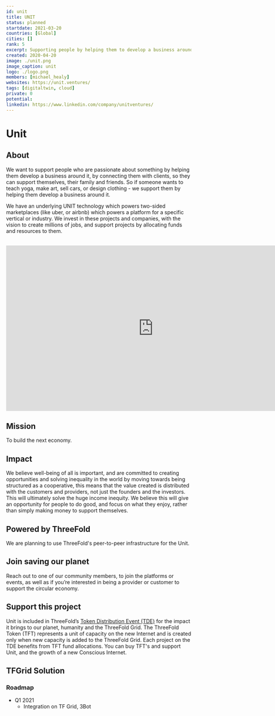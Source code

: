 ```yaml
---
id: unit
title: UNIT
status: planned
startdate: 2021-03-20
countries: [Global]
cities: []
rank: 5
excerpt: Supporting people by helping them to develop a business around their passion.
created: 2020-04-20
image: ./unit.png
image_caption: unit
logo: ./logo.png
members: [michael_healy]
websites: https://unit.ventures/
tags: [digitaltwin, cloud]
private: 0
potential:
linkedin: https://www.linkedin.com/company/unitventures/
---
```



# Unit

## About

We want to support people who are passionate about something by helping them develop a business around it, by connecting them with clients, so they can support themselves, their family and friends.  So if someone wants to teach yoga, make art, sell cars, or design clothing - we support them by helping them develop a business around it. 

We have an underlying UNIT technology which powers two-sided marketplaces (like uber, or airbnb) which powers a platform for a specific vertical or industry. We invest in these projects and companies, with the vision to create millions of jobs, and support projects by allocating funds and resources to them.

<BR>

<iframe src="https://player.vimeo.com/video/438885099" width="800" height="450" frameborder="0" allow="autoplay; fullscreen" allowfullscreen></iframe>

<BR>


## Mission

To build the next economy.

## Impact

We believe well-being of all is important, and are committed to creating opportunities and solving inequality in the world by moving towards being structured as a cooperative, this means that the value created is distributed with the customers and providers, not just the founders and the investors. This will ultimately solve the huge income inequity. We believe  this will give an opportunity for people to do good, and focus on what they enjoy, rather than simply making money to support themselves.

## Powered by ThreeFold

We are planning to use ThreeFold's peer-to-peer infrastructure for the Unit.

 
## Join saving our planet
 
Reach out to one of our community members, to join the platforms or events, as well as if you’re interested in being a provider or customer to support the circular economy.

## Support this project
Unit is included in ThreeFold’s [Token Distribution Event (TDE)](https://wiki.threefold.io/#/tdeoverview)</a> for the impact it brings to our planet, humanity and the ThreeFold Grid.
The ThreeFold Token (TFT) represents a unit of capacity on the new Internet and is created only when new capacity is added to the ThreeFold Grid.
Each project on the TDE benefits from TFT fund allocations. You can buy TFT's and support Unit, and the growth of a new Conscious Internet.

## TFGrid Solution

### Roadmap

- Q1 2021
  - Integration on TF Grid, 3Bot

